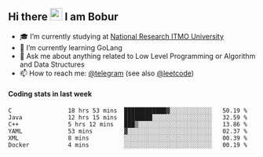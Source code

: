 ## Hi there <img src="https://media.giphy.com/media/hvRJCLFzcasrR4ia7z/giphy.gif" width="25px" height="25px"> I am Bobur

- :mortar_board: I’m currently studying at [National Research ITMO University](https://itmo.ru/)
- :seedling: I’m currently learning GoLang
- :speech_balloon: Ask me about anything related to Low Level Programming or Algorithm and Data Structures
- :mailbox: How to reach me: [@telegram](https://t.me/octoant) (see also [@leetcode](https://leetcode.com/octoant/))    

#### Coding stats in last week

<!--START_SECTION:waka-->

```text
C                18 hrs 53 mins  ████████████▓░░░░░░░░░░░░   50.19 %
Java             12 hrs 15 mins  ████████░░░░░░░░░░░░░░░░░   32.59 %
C++              5 hrs 12 mins   ███▒░░░░░░░░░░░░░░░░░░░░░   13.86 %
YAML             53 mins         ▓░░░░░░░░░░░░░░░░░░░░░░░░   02.37 %
XML              8 mins          ░░░░░░░░░░░░░░░░░░░░░░░░░   00.39 %
Docker           4 mins          ░░░░░░░░░░░░░░░░░░░░░░░░░   00.19 %
```

<!--END_SECTION:waka-->
